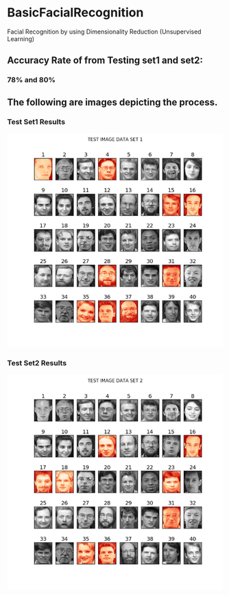# BasicFacialRecognition
Facial Recognition by using Dimensionality Reduction (Unsupervised Learning)


## Accuracy Rate of from Testing set1 and set2:
### 78% and 80%

## The following are images depicting the process.

### Test Set1 Results
![Alt text](https://github.com/BhekimpiloNdhlela/BasicFacialRecognition/blob/master/results/results_set1.png)
 
### Test Set2 Results
![Alt text](https://github.com/BhekimpiloNdhlela/BasicFacialRecognition/blob/master/results/results_set2.png)
